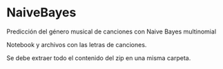 # NaiveBayes
Predicción del género musical de canciones con Naive Bayes multinomial

Notebook y archivos con las letras de canciones.

Se debe extraer todo el contenido del zip en una misma carpeta.
